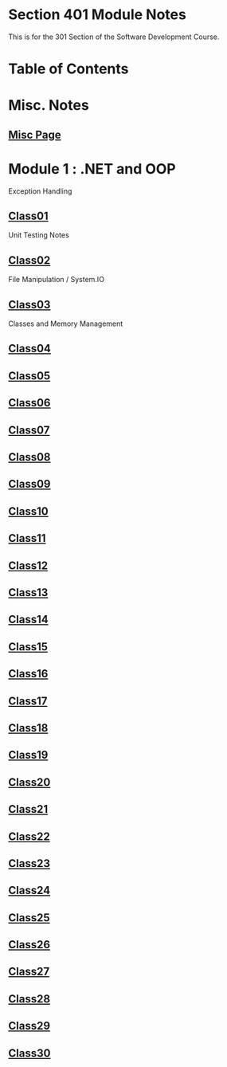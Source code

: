 # Section 401 Module Notes

This is for the 301 Section of the Software Development Course.

# **Table of Contents**

# Misc. Notes

## [Misc Page](https://connerkt.github.io/Reading##Notes/401/Misc)

# Module 1 : .NET and OOP

Exception Handling

## [Class01](https://connerkt.github.io/Reading##Notes/401/Class01)

Unit Testing Notes

## [Class02](https://connerkt.github.io/Reading##Notes/401/Class02)

File Manipulation / System.IO

## [Class03](https://connerkt.github.io/Reading##Notes/401/Class03)

Classes and Memory Management

## [Class04](https://connerkt.github.io/Reading##Notes/401/Class04)

## [Class05](https://connerkt.github.io/Reading##Notes/401/Class05)

## [Class06](https://connerkt.github.io/Reading##Notes/401/Class06)

## [Class07](https://connerkt.github.io/Reading##Notes/401/Class07)

## [Class08](https://connerkt.github.io/Reading##Notes/401/Class08)

## [Class09](https://connerkt.github.io/Reading##Notes/401/Class09)

## [Class10](https://connerkt.github.io/Reading##Notes/401/Class10)

## [Class11](https://connerkt.github.io/Reading##Notes/401/Class11)

## [Class12](https://connerkt.github.io/Reading##Notes/401/Class12)

## [Class13](https://connerkt.github.io/Reading##Notes/401/Class13)

## [Class14](https://connerkt.github.io/Reading##Notes/401/Class14)

## [Class15](https://connerkt.github.io/Reading##Notes/401/Class15)

## [Class16](https://connerkt.github.io/Reading##Notes/401/Class16)

## [Class17](https://connerkt.github.io/Reading##Notes/401/Class17)

## [Class18](https://connerkt.github.io/Reading##Notes/401/Class18)

## [Class19](https://connerkt.github.io/Reading##Notes/401/Class19)

## [Class20](https://connerkt.github.io/Reading##Notes/401/Class20)

## [Class21](https://connerkt.github.io/Reading##Notes/401/Class21)

## [Class22](https://connerkt.github.io/Reading##Notes/401/Class22)

## [Class23](https://connerkt.github.io/Reading##Notes/401/Class23)

## [Class24](https://connerkt.github.io/Reading##Notes/401/Class24)

## [Class25](https://connerkt.github.io/Reading##Notes/401/Class25)

## [Class26](https://connerkt.github.io/Reading##Notes/401/Class26)

## [Class27](https://connerkt.github.io/Reading##Notes/401/Class27)

## [Class28](https://connerkt.github.io/Reading##Notes/401/Class28)

## [Class29](https://connerkt.github.io/Reading##Notes/401/Class29)

## [Class30](https://connerkt.github.io/Reading##Notes/401/Class30)




